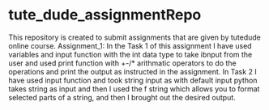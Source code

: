 # tute_dude_assignmentRepo
 This repository is created to submit assignments that are given by tutedude online course.
 Assignment_1: In the Task 1 of this assignment I have used variables and input function with the int data type to take ibnput from the user and used print function with +-/* arithmatic operators to do the operations and print the output as instructed in the assignment. 
 In Task 2 I have used input function and took string input as with default input python takes string as input and then I used the f string which allows you to format selected parts of a string, and then I brought out the desired output.
